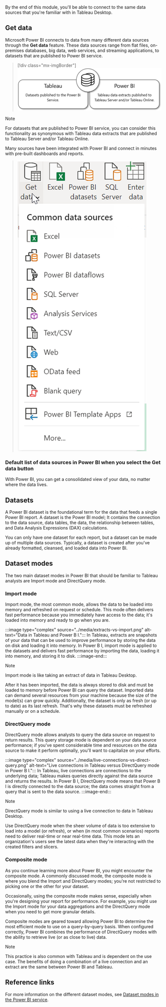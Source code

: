 By the end of this module, you'll be able to connect to the same data sources that you're familiar with in Tableau Desktop.

## Get data

Microsoft Power BI connects to data from many different data sources through the **Get data** feature. These data sources range from flat files, on-premises databases, big data, web services, and streaming applications, to datasets that are published to Power BI service.

> [!div class="mx-imgBorder"]
> [![In Tableau, datasets are published to the Power B I service. In Power B I, Tableau data extracts are published to Tableau Server or Tableau Online.](../media/datasets-vs-extracts.png)](../media/datasets-vs-extracts.png#lightbox)

> [!NOTE]
> For datasets that are published to Power BI service, you can consider this functionality as synonymous with Tableau data extracts that are published to Tableau Server and/or Tableau Online.

Many sources have been integrated with Power BI and connect in minutes with pre-built dashboards and reports.

> [![List of common data sources under the "Get data" section.](../media/data-sources.png)](../media/data-sources.png#lightbox)

### Default list of data sources in Power BI when you select the Get data button

With Power BI, you can get a consolidated view of your data, no matter where the data lives.

## Datasets

A Power BI dataset is the foundational term for the data that feeds a single Power BI report. A dataset is the Power BI model; It contains the connection to the data source, data tables, the data, the relationship between tables, and Data Analysis Expressions (DAX) calculations.

You can only have one dataset for each report, but a dataset can be made up of multiple data sources. Typically, a dataset is created after you've already formatted, cleansed, and loaded data into Power BI.

## Dataset modes

The two main dataset modes in Power BI that should be familiar to Tableau analysts are Import mode and DirectQuery mode.

### Import mode

Import mode, the most common mode, allows the data to be loaded into memory and refreshed on request or schedule. This mode often delivers fast performance because you immediately have access to the data; it's loaded into memory and ready to go when you are.

:::image type="complex" source="../media/extracts-vs-import.png" alt-text="Data in Tableau and Power B I.":::
   In Tableau, extracts are snapshots of your data that can be used to improve performance by storing the data on disk and loading it into memory. In Power B I, import mode is applied to the datasets and delivers fast performance by importing the data, loading it into memory, and storing it to disk.
:::image-end:::

> [!NOTE]
> Import mode is like taking an extract of data in Tableau Desktop.

After it has been imported, the data is always stored to disk and must be loaded to memory before Power BI can query the dataset. Imported data can demand several resources from your machine because the size of the model(s) can grow quickly. Additionally, the dataset is only as fresh (or up to date) as its last refresh. That's why these datasets must be refreshed manually or on a schedule.

### DirectQuery mode

DirectQuery mode allows analysts to query the data source on request to return results. This query storage mode is dependent on your data source performance; if you've spent considerable time and resources on the data source to make it perform optimally, you'll want to capitalize on your efforts.

:::image type="complex" source="../media/live-connections-vs-direct-query.png" alt-text="Live connections in Tableau versus DirectQuery mode in Power B I.":::
   In Tableau, live connections are connections to the underlying data; Tableau makes queries directly against the data source and returns the results. In Power B I, DirectQuery mode means that Power B I is directly connected to the data source; the data comes straight from a query that is sent to the data source.
:::image-end:::

> [!NOTE]
> DirectQuery mode is similar to using a live connection to data in Tableau Desktop.

Use DirectQuery mode when the sheer volume of data is too extensive to load into a model (or refresh), or when (in most common scenarios) reports need to deliver real-time or near real-time data. This mode lets an organization's users see the latest data when they're interacting with the created filters and slicers.

### Composite mode

As you continue learning more about Power BI, you might encounter the composite mode. A commonly discussed mode, the composite mode is where you blend the Import and DirectQuery modes; you're not restricted to picking one or the other for your dataset.

Occasionally, using the composite mode makes sense, especially when you're designing your report for performance. For example, you might use the Import mode for your data aggregations and the DirectQuery mode when you need to get more granular details.

Composite modes are geared toward allowing Power BI to determine the most efficient mode to use on a query-by-query basis. When configured correctly, Power BI combines the performance of DirectQuery modes with the ability to retrieve live (or as close to live) data.

> [!NOTE]
> This practice is also common with Tableau and is dependent on the use case. The benefits of doing a combination of a live connection and an extract are the same between Power BI and Tableau.

## Reference links

For more information on the different dataset modes, see [Dataset modes in the Power BI service](https://docs.microsoft.com/power-bi/connect-data/service-dataset-modes-understand).
